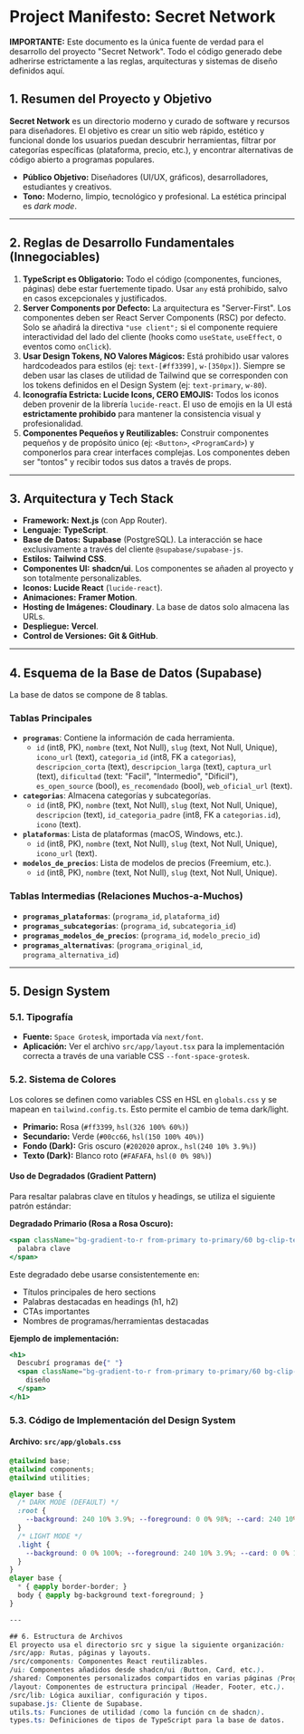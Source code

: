 # Project Manifesto: Secret Network

**IMPORTANTE:** Este documento es la única fuente de verdad para el desarrollo del proyecto "Secret Network". Todo el código generado debe adherirse estrictamente a las reglas, arquitecturas y sistemas de diseño definidos aquí.

## 1. Resumen del Proyecto y Objetivo

**Secret Network** es un directorio moderno y curado de software y recursos para diseñadores. El objetivo es crear un sitio web rápido, estético y funcional donde los usuarios puedan descubrir herramientas, filtrar por categorías específicas (plataforma, precio, etc.), y encontrar alternativas de código abierto a programas populares.

- **Público Objetivo:** Diseñadores (UI/UX, gráficos), desarrolladores, estudiantes y creativos.
- **Tono:** Moderno, limpio, tecnológico y profesional. La estética principal es *dark mode*.

---

## 2. Reglas de Desarrollo Fundamentales (Innegociables)

1.  **TypeScript es Obligatorio:** Todo el código (componentes, funciones, páginas) debe estar fuertemente tipado. Usar `any` está prohibido, salvo en casos excepcionales y justificados.
2.  **Server Components por Defecto:** La arquitectura es "Server-First". Los componentes deben ser React Server Components (RSC) por defecto. Solo se añadirá la directiva `"use client";` si el componente requiere interactividad del lado del cliente (hooks como `useState`, `useEffect`, o eventos como `onClick`).
3.  **Usar Design Tokens, NO Valores Mágicos:** Está prohibido usar valores hardcodeados para estilos (ej: `text-[#ff3399]`, `w-[350px]`). Siempre se deben usar las clases de utilidad de Tailwind que se corresponden con los tokens definidos en el Design System (ej: `text-primary`, `w-80`).
4.  **Iconografía Estricta: Lucide Icons, CERO EMOJIS:** Todos los iconos deben provenir de la librería `lucide-react`. El uso de emojis en la UI está **estrictamente prohibido** para mantener la consistencia visual y profesionalidad.
5.  **Componentes Pequeños y Reutilizables:** Construir componentes pequeños y de propósito único (ej: `<Button>`, `<ProgramCard>`) y componerlos para crear interfaces complejas. Los componentes deben ser "tontos" y recibir todos sus datos a través de props.

---

## 3. Arquitectura y Tech Stack

- **Framework:** **Next.js** (con App Router).
- **Lenguaje:** **TypeScript**.
- **Base de Datos:** **Supabase** (PostgreSQL). La interacción se hace exclusivamente a través del cliente `@supabase/supabase-js`.
- **Estilos:** **Tailwind CSS**.
- **Componentes UI:** **shadcn/ui**. Los componentes se añaden al proyecto y son totalmente personalizables.
- **Iconos:** **Lucide React** (`lucide-react`).
- **Animaciones:** **Framer Motion**.
- **Hosting de Imágenes:** **Cloudinary**. La base de datos solo almacena las URLs.
- **Despliegue:** **Vercel**.
- **Control de Versiones:** **Git & GitHub**.

---

## 4. Esquema de la Base de Datos (Supabase)

La base de datos se compone de 8 tablas.

### Tablas Principales
- **`programas`**: Contiene la información de cada herramienta.
  - `id` (int8, PK), `nombre` (text, Not Null), `slug` (text, Not Null, Unique), `icono_url` (text), `categoria_id` (int8, FK a `categorias`), `descripcion_corta` (text), `descripcion_larga` (text), `captura_url` (text), `dificultad` (text: "Facil", "Intermedio", "Dificil"), `es_open_source` (bool), `es_recomendado` (bool), `web_oficial_url` (text).
- **`categorias`**: Almacena categorías y subcategorías.
  - `id` (int8, PK), `nombre` (text, Not Null), `slug` (text, Not Null, Unique), `descripcion` (text), `id_categoria_padre` (int8, FK a `categorias.id`), `icono` (text).
- **`plataformas`**: Lista de plataformas (macOS, Windows, etc.).
  - `id` (int8, PK), `nombre` (text, Not Null), `slug` (text, Not Null, Unique), `icono_url` (text).
- **`modelos_de_precios`**: Lista de modelos de precios (Freemium, etc.).
  - `id` (int8, PK), `nombre` (text, Not Null), `slug` (text, Not Null, Unique).

### Tablas Intermedias (Relaciones Muchos-a-Muchos)
- **`programas_plataformas`**: (`programa_id`, `plataforma_id`)
- **`programas_subcategorias`**: (`programa_id`, `subcategoria_id`)
- **`programas_modelos_de_precios`**: (`programa_id`, `modelo_precio_id`)
- **`programas_alternativas`**: (`programa_original_id`, `programa_alternativa_id`)

---

## 5. Design System

### 5.1. Tipografía
- **Fuente:** `Space Grotesk`, importada vía `next/font`.
- **Aplicación:** Ver el archivo `src/app/layout.tsx` para la implementación correcta a través de una variable CSS `--font-space-grotesk`.

### 5.2. Sistema de Colores
Los colores se definen como variables CSS en HSL en `globals.css` y se mapean en `tailwind.config.ts`. Esto permite el cambio de tema dark/light.

- **Primario:** Rosa (`#ff3399`, `hsl(326 100% 60%)`)
- **Secundario:** Verde (`#00cc66`, `hsl(150 100% 40%)`)
- **Fondo (Dark):** Gris oscuro (`#202020` aprox., `hsl(240 10% 3.9%)`)
- **Texto (Dark):** Blanco roto (`#FAFAFA`, `hsl(0 0% 98%)`)

#### Uso de Degradados (Gradient Pattern)
Para resaltar palabras clave en títulos y headings, se utiliza el siguiente patrón estándar:

**Degradado Primario (Rosa a Rosa Oscuro):**
```jsx
<span className="bg-gradient-to-r from-primary to-primary/60 bg-clip-text text-transparent">
  palabra clave
</span>
```

Este degradado debe usarse consistentemente en:
- Títulos principales de hero sections
- Palabras destacadas en headings (h1, h2)
- CTAs importantes
- Nombres de programas/herramientas destacadas

**Ejemplo de implementación:**
```jsx
<h1>
  Descubrí programas de{" "}
  <span className="bg-gradient-to-r from-primary to-primary/60 bg-clip-text text-transparent">
    diseño
  </span>
</h1>
```

### 5.3. Código de Implementación del Design System

#### Archivo: `src/app/globals.css`
```css
@tailwind base;
@tailwind components;
@tailwind utilities;

@layer base {
  /* DARK MODE (DEFAULT) */
  :root {
    --background: 240 10% 3.9%; --foreground: 0 0% 98%; --card: 240 10% 3.9%; --card-foreground: 0 0% 98%; --popover: 240 10% 3.9%; --popover-foreground: 0 0% 98%; --primary: 326 100% 60%; --primary-foreground: 0 0% 98%; --secondary: 150 100% 40%; --secondary-foreground: 0 0% 98%; --destructive: 0 84.2% 60.2%; --destructive-foreground: 0 0% 98%; --success: 150 100% 40%; --success-foreground: 0 0% 98%; --warning: 38 92% 50%; --warning-foreground: 0 0% 3.9%; --muted: 240 3.7% 15.9%; --muted-foreground: 240 5% 64.9%; --accent: 240 3.7% 15.9%; --accent-foreground: 0 0% 98%; --border: 240 3.7% 15.9%; --input: 240 3.7% 15.9%; --ring: 326 100% 60%; --radius: 0.5rem;
  }
  /* LIGHT MODE */
  .light {
    --background: 0 0% 100%; --foreground: 240 10% 3.9%; --card: 0 0% 100%; --card-foreground: 240 10% 3.9%; --popover: 0 0% 100%; --popover-foreground: 240 10% 3.9%; --primary: 326 100% 60%; --primary-foreground: 0 0% 98%; --secondary: 150 100% 40%; --secondary-foreground: 0 0% 98%; --destructive: 0 84.2% 60.2%; --destructive-foreground: 0 0% 98%; --success: 150 100% 40%; --success-foreground: 0 0% 98%; --warning: 38 92% 50%; --warning-foreground: 0 0% 3.9%; --muted: 240 4.8% 95.9%; --muted-foreground: 240 3.8% 46.1%; --accent: 240 4.8% 95.9%; --accent-foreground: 240 5.9% 10%; --border: 240 5.9% 90%; --input: 240 5.9% 90%; --ring: 326 100% 60%;
  }
}
@layer base {
  * { @apply border-border; }
  body { @apply bg-background text-foreground; }
}

---

## 6. Estructura de Archivos
El proyecto usa el directorio src y sigue la siguiente organización:
/src/app: Rutas, páginas y layouts.
/src/components: Componentes React reutilizables.
/ui: Componentes añadidos desde shadcn/ui (Button, Card, etc.).
/shared: Componentes personalizados compartidos en varias páginas (ProgramCard, Filters, etc.).
/layout: Componentes de estructura principal (Header, Footer, etc.).
/src/lib: Lógica auxiliar, configuración y tipos.
supabase.js: Cliente de Supabase.
utils.ts: Funciones de utilidad (como la función cn de shadcn).
types.ts: Definiciones de tipos de TypeScript para la base de datos.